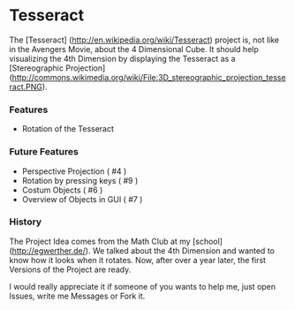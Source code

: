 Tesseract
=========
The [Tesseract] (http://en.wikipedia.org/wiki/Tesseract) project is, not like in the Avengers Movie, about the 4 Dimensional Cube. It should help visualizing the 4th Dimension by displaying the Tesseract as a [Stereographic Projection] (http://commons.wikimedia.org/wiki/File:3D_stereographic_projection_tesseract.PNG).

### Features
- Rotation of the Tesseract

### Future Features
- Perspective Projection ( #4 )
- Rotation by pressing keys ( #9 )
- Costum Objects ( #6 )
- Overview of Objects in GUI ( #7 )

### History
The Project Idea comes from the Math Club at my [school] (http://egwerther.de/). We talked about the 4th Dimension and wanted to know how it looks when it rotates. Now, after over a year later, the first Versions of the Project are ready.

I would really appreciate it if someone of you wants to help me, just open Issues, write me Messages or Fork it.
